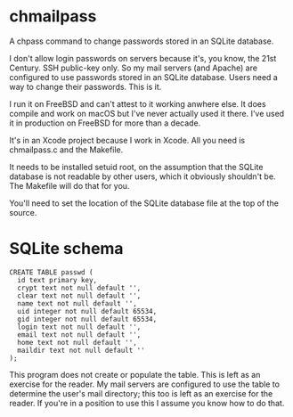 # chmailpass
A chpass command to change passwords stored in an SQLite database.

I don't allow login passwords on servers because it's, you know, the 21st Century.
SSH public-key only. So my mail servers (and Apache) are configured to use passwords
stored in an SQLite database. Users need a way to change their passwords. This is it.

I run it on FreeBSD and can't attest to it working anwhere else. It does compile and
work on macOS but I've never actually used it there. I've used it in production on
FreeBSD for more than a decade.

It's in an Xcode project because I work in Xcode. All you need is chmailpass.c and
the Makefile.

It needs to be installed setuid root, on the assumption that the SQLite database is
not readable by other users, which it obviously shouldn't be. The Makefile will do
that for you.

You'll need to set the location of the SQLite database file at the top of the source.

# SQLite schema

    CREATE TABLE passwd (
      id text primary key,
      crypt text not null default '',
      clear text not null default '',
      name text not null default '',
      uid integer not null default 65534,
      gid integer not null default 65534,
      login text not null default '',
      email text not null default '',
      home text not null default '',
      maildir text not null default ''
    );

This program does not create or populate the table. This is left as an exercise for
the reader. My mail servers are configured to use the table to determine the user's
mail directory; this too is left as an exercise for the reader. If you're in a
position to use this I assume you know how to do that.
